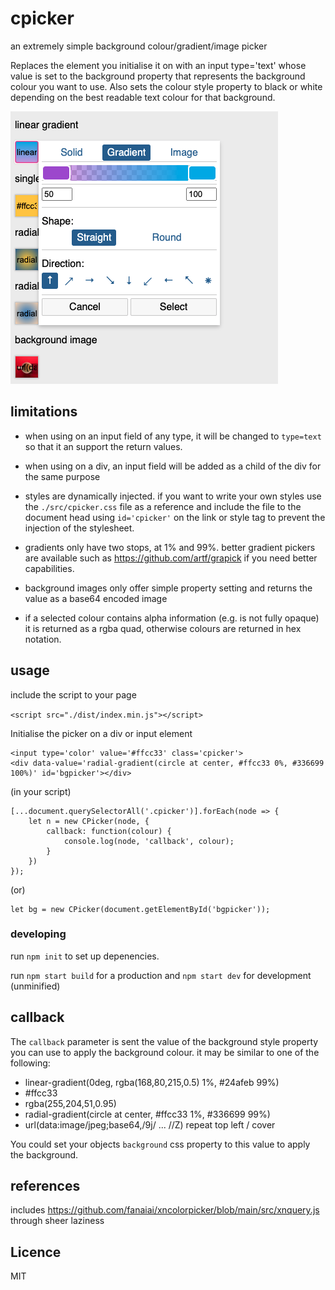 # cpicker
an extremely simple background colour/gradient/image picker

Replaces the element you initialise it on with an input type='text' whose value is set to the background property that represents the background colour you want to use. Also sets the colour style property to black or white depending on the best readable text colour for that background.

![example image](example.png)

## limitations

* when using on an input field of any type, it will be changed to `type=text` so that it an support the return values.

* when using on a div, an input field will be added as a child of the div for the same purpose

* styles are dynamically injected. if you want to write your own styles use the `./src/cpicker.css` file as a reference and include the file to the document head using `id='cpicker'` on the link or style tag to prevent the injection of the stylesheet.

* gradients only have two stops, at 1% and 99%. better gradient pickers are available such as https://github.com/artf/grapick if you need better capabilities.

* background images only offer simple property setting and returns the value as a base64 encoded image

* if a selected colour contains alpha information (e.g. is not fully opaque) it is returned as a rgba quad, otherwise colours are returned in hex notation.

## usage

include the script to your page

`<script src="./dist/index.min.js"></script>`

Initialise the picker on a div or input element


    <input type='color' value='#ffcc33' class='cpicker'>
    <div data-value='radial-gradient(circle at center, #ffcc33 0%, #336699 100%)' id='bgpicker'></div>

(in your script)


    [...document.querySelectorAll('.cpicker')].forEach(node => {
        let n = new CPicker(node, {
            callback: function(colour) {
                console.log(node, 'callback', colour);
            }
        })
    });

(or)

    let bg = new CPicker(document.getElementById('bgpicker'));


### developing

run `npm init` to set up depenencies.

run `npm start build` for a production and `npm start dev` for development (unminified)

## callback

The `callback` parameter is sent the value of the background style property you can use to apply the background colour. it may be similar to one of the following:

* linear-gradient(0deg, rgba(168,80,215,0.5) 1%, #24afeb 99%)
* #ffcc33
* rgba(255,204,51,0.95)
* radial-gradient(circle at center, #ffcc33 1%, #336699 99%)
* url(data:image/jpeg;base64,/9j/ ... //Z) repeat top left / cover

You could set your objects `background` css property to this value to apply the background.

## references

includes https://github.com/fanaiai/xncolorpicker/blob/main/src/xnquery.js through sheer laziness

## Licence

MIT

